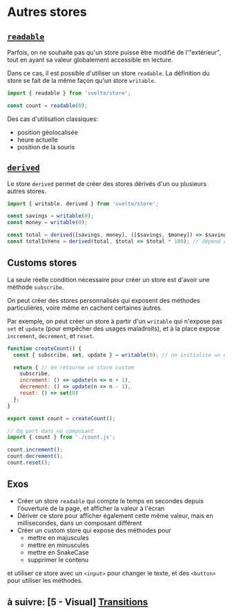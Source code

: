 # Autres stores

## [`readable`](https://svelte.dev/docs#readable)

Parfois, on ne souhaite pas qu'un store puisse être modifié de l'"extérieur", tout en ayant sa valeur globalement accessible en lecture.

Dans ce cas, il est possible d'utiliser un store `readable`. La définition du store se fait de la même façon qu'un store `writable`.

```js
import { readable } from 'svelte/store';

const count = readable(0);
```

Des cas d'utilisation classiques:
- position géolocalisée
- heure actuelle
- position de la souris

## [`derived`](https://svelte.dev/docs#derived)

Le store `derived` permet de créer des stores dérivés d'un ou plusieurs autres stores.

```js
import { writable, derived } from 'svelte/store';

const savings = writable(0);
const money = writable(0);

const total = derived([savings, money], ([$savings, $money]) => $savings + $money); // dépend de plusieurs autres stores
const totalInYens = derived(total, $total => $total * 100); // dépend de un seul autre store
```

## Customs stores

La seule réelle condition nécessaire pour créer un store est d'avoir une méthode `subscribe`.

On peut créer des stores personnalisés qui exposent des méthodes particulières, voire même en cachent certaines autres.

Par exemple, on peut créer un store à partir d'un `writable` qui n'expose pas `set` et `update` (pour empêcher des usages maladroits), et à la place expose `increment`, `decrement`, et `reset`.

```js
function createCount() {
  const { subscribe, set, update } = writable(0); // on initialise un writable classique

  return { // on retourne un store custom
    subscribe,
    increment: () => update(n => n + 1),
    decrement: () => update(n => n - 1),
    reset: () => set(0)
  };
}

export const count = createCount();

// Qq part dans un composant
import { count } from './count.js';

count.increment();
count.decrement();
count.reset();
```

## Exos

- Créer un store `readable` qui compte le temps en secondes depuis l'ouverture de la page, et afficher la valeur à l'écran
- Dériver ce store pour afficher également cette même valeur, mais en millisecondes, dans un composant différent
- Créer un custom store qui expose des méthodes pour
  - mettre en majuscules
  - mettre en minuscules
  - mettre en SnakeCase
  - supprimer le contenu

et utiliser ce store avec un `<input>` pour changer le texte, et des `<button>` pour utiliser les méthodes.

## à suivre: [5 - Visual] [Transitions](../5_visual/5-1_transitions.md)
